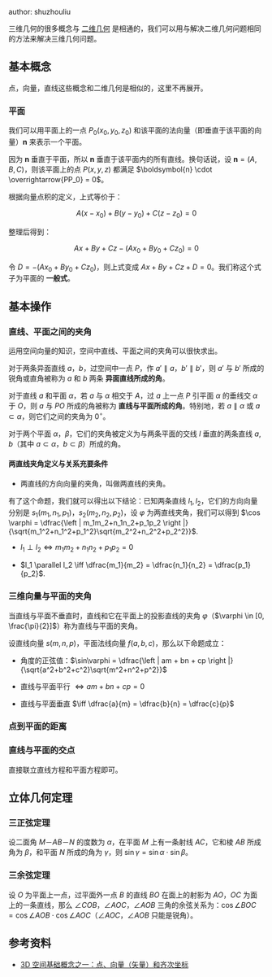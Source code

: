 author: shuzhouliu

三维几何的很多概念与 [二维几何](./2d.md) 是相通的，我们可以用与解决二维几何问题相同的方法来解决三维几何问题。

## 基本概念

点，向量，直线这些概念和二维几何是相似的，这里不再展开。

### 平面

我们可以用平面上的一点 $P_0(x_0,y_0,z_0)$ 和该平面的法向量（即垂直于该平面的向量）$\boldsymbol{n}$ 来表示一个平面。

因为 $\boldsymbol{n}$ 垂直于平面，所以 $\boldsymbol{n}$ 垂直于该平面内的所有直线。换句话说，设 $\boldsymbol{n}=(A,B,C)$，则该平面上的点 $P(x,y,z)$ 都满足 $\boldsymbol{n} \cdot \overrightarrow{PP_0} = 0$。

根据向量点积的定义，上式等价于：

$$
A(x-x_0)+B(y-y_0)+C(z-z_0)=0
$$

整理后得到：

$$
Ax+By+Cz-(Ax_0+By_0+Cz_0)=0
$$

令 $D=-(Ax_0+By_0+Cz_0)$，则上式变成 $Ax+By+Cz+D=0$。我们称这个式子为平面的 **一般式**。

## 基本操作

### 直线、平面之间的夹角

运用空间向量的知识，空间中直线、平面之间的夹角可以很快求出。

对于两条异面直线 $a$，$b$，过空间中一点 $P$，作 $a' \parallel a$，$b' \parallel b'$，则 $a'$ 与 $b'$ 所成的锐角或直角被称为 $a$ 和 $b$ 两条 **异面直线所成的角**。

对于直线 $a$ 和平面 $\alpha$，若 $a$ 与 $\alpha$ 相交于 $A$，过 $a$ 上一点 $P$ 引平面 $\alpha$ 的垂线交 $\alpha$ 于 $O$，则 $a$ 与 $PO$ 所成的角被称为 **直线与平面所成的角**。特别地，若 $a \parallel \alpha$ 或 $a \subset \alpha$，则它们之间的夹角为 $0^\circ$。

对于两个平面 $\alpha$，$\beta$，它们的夹角被定义为与两条平面的交线 $l$ 垂直的两条直线 $a,b$（其中 $a \subset \alpha$，$b \subset \beta$）所成的角。

#### 两直线夹角定义与关系充要条件

-   两直线的方向向量的夹角，叫做两直线的夹角。

有了这个命题，我们就可以得出以下结论：已知两条直线 $l_1, l_2$，它们的方向向量分别是 $s_1 (m_1, n_1, p_1)$，$s_2 (m_2, n_2, p_2)$，设 $\varphi$ 为两直线夹角，我们可以得到 $\cos \varphi = \dfrac{\left | m_1m_2+n_1n_2+p_1p_2 \right |}{\sqrt{m_1^2+n_1^2+p_1^2}\sqrt{m_2^2+n_2^2+p_2^2}}$.

-   $l_1 \perp l_2 \iff m_1m_2 + n_1n_2 + p_1p_2 = 0$

-   $l_1 \parallel l_2 \iff \dfrac{m_1}{m_2} = \dfrac{n_1}{n_2} = \dfrac{p_1}{p_2}$.

### 三维向量与平面的夹角

当直线与平面不垂直时，直线和它在平面上的投影直线的夹角 $\varphi$（$\varphi \in [0, \frac{\pi}{2}]$）称为直线与平面的夹角。

设直线向量 $s(m, n, p)$，平面法线向量 $f(a, b, c)$，那么以下命题成立：

-   角度的正弦值：$\sin\varphi = \dfrac{\left | am + bn + cp \right |}{\sqrt{a^2+b^2+c^2}\sqrt{m^2+n^2+p^2}}$

-   直线与平面平行 $\iff am+bn+cp = 0$

-   直线与平面垂直 $\iff \dfrac{a}{m} = \dfrac{b}{n} = \dfrac{c}{p}$

### 点到平面的距离

### 直线与平面的交点

直接联立直线方程和平面方程即可。

## 立体几何定理

### 三正弦定理

设二面角 $M－AB－N$ 的度数为 $\alpha$，在平面 $M$ 上有一条射线 $AC$，它和棱 $AB$ 所成角为 $\beta$，和平面 $N$ 所成的角为 $\gamma$，则 $\sin\gamma = \sin\alpha\cdot\sin\beta$。

### 三余弦定理

设 $O$ 为平面上一点，过平面外一点 $B$ 的直线 $BO$ 在面上的射影为 $AO$，$OC$ 为面上的一条直线，那么 $\angle COB，\angle AOC，\angle AOB$ 三角的余弦关系为：$\cos\angle BOC=\cos\angle AOB\cdot\cos\angle AOC$（$\angle AOC$，$\angle AOB$ 只能是锐角）。

## 参考资料

-   [3D 空间基础概念之一：点、向量（矢量）和齐次坐标](https://www.cnblogs.com/CodeBlove/articles/1319563.html)
